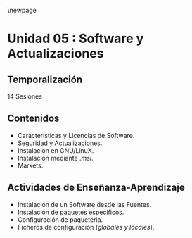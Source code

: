 \newpage 

# Unidad 05 : Software y Actualizaciones

## Temporalización

14 Sesiones

## Contenidos

* Características y Licencias de Software.
* Seguridad y Actualizaciones.
* Instalación en GNU/LinuX.
* Instalación mediante .*msi*.
* Markets.

## Actividades de Enseñanza-Aprendizaje

* Instalación de un Software desde las Fuentes.
* Instalación de paquetes específicos.
* Configuración de paqueteria.
* Ficheros de configuración (*globales y locales*).

